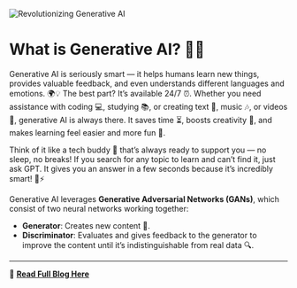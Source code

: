 

![Revolutionizing Generative AI](https://jktech.com/wp-content/uploads/2024/11/Revolutionizing-Generative-AI.png)

# What is Generative AI? 🤖✨

Generative AI is seriously smart — it helps humans learn new things, provides valuable feedback, and even understands different languages and emotions. 🌍💡 The best part? It’s available 24/7 ⏰. Whether you need assistance with coding 💻, studying 📚, or creating text 📝, music 🎶, or videos 🎥, generative AI is always there. It saves time ⏳, boosts creativity 🎨, and makes learning feel easier and more fun 🎉.

Think of it like a tech buddy 🤝 that’s always ready to support you — no sleep, no breaks! If you search for any topic to learn and can’t find it, just ask GPT. It gives you an answer in a few seconds because it’s incredibly smart! 🧠⚡

Generative AI leverages **Generative Adversarial Networks (GANs)**, which consist of two neural networks working together:

* **Generator**: Creates new content 🎨.
* **Discriminator**: Evaluates and gives feedback to the generator to improve the content until it’s indistinguishable from real data 🔍.

---

📖 **[Read Full Blog Here](https://medium.com/@tasleemhadiqa76/unleashing-creativity-the-power-and-potential-of-generative-ai-affc4f46081e)**
